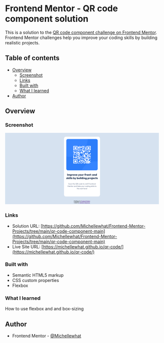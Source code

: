 # Frontend Mentor - QR code component solution

This is a solution to the [QR code component challenge on Frontend Mentor](https://www.frontendmentor.io/challenges/qr-code-component-iux_sIO_H). Frontend Mentor challenges help you improve your coding skills by building realistic projects. 

## Table of contents

- [Overview](#overview)
  - [Screenshot](#screenshot)
  - [Links](#links)
  - [Built with](#built-with)
  - [What I learned](#what-i-learned)
- [Author](#author)
## Overview

### Screenshot

![screenshot](./images/screenshot.png)
### Links

- Solution URL: [https://github.com/Michellewhat/Frontend-Mentor-Projects/tree/main/qr-code-component-main](https://github.com/Michellewhat/Frontend-Mentor-Projects/tree/main/qr-code-component-main)
- Live Site URL: [https://michellewhat.github.io/qr-code/](https://michellewhat.github.io/qr-code/)

### Built with

- Semantic HTML5 markup
- CSS custom properties
- Flexbox

### What I learned

How to use flexbox and and box-sizing

## Author

- Frontend Mentor - [@Michellewhat](https://www.frontendmentor.io/home)
